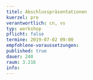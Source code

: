 ```yaml
---
titel: Abschlusspräsentationen
kuerzel: pre
verantwortlich: cn, vs
typ: workshop
pflicht: false
termine: 2019-07-02 09:00
empfohlene-voraussetzungen: 
published: true
dauer: 240
raum: 3.216
info: 
---
```


